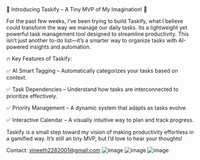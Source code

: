 🚀 Introducing Taskify – A Tiny MVP of My Imagination! 🚀


For the past few weeks, I’ve been trying to build Taskify, what I believe could transform the way we manage our daily tasks. Its a lightweight yet powerful task management tool designed to streamline productivity. This isn’t just another to-do list—it’s a smarter way to organize tasks with AI-powered insights and automation.

🔥 Key Features of Taskify:

✅ AI Smart Tagging – Automatically categorizes your tasks based on context.

✅ Task Dependencies – Understand how tasks are interconnected to prioritize effectively.

✅ Priority Management – A dynamic system that adapts as tasks evolve.

✅ Interactive Calendar – A visually intuitive way to plan and track progress.


Taskify is a small step toward my vision of making productivity effortless in a gamified way. It’s still an tiny MVP, but I’d love to hear your thoughts!

Contact: vineeth2282001@gmail.com
![image](https://github.com/user-attachments/assets/8b1e4847-5a57-4001-8b35-2efec612d04f)
![image](https://github.com/user-attachments/assets/b88c0397-8c23-4d27-8298-5449d7c1e0de)
![image](https://github.com/user-attachments/assets/753779b1-dfed-44e9-b855-bbd4a2138815)


